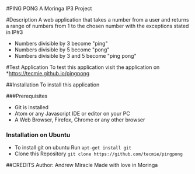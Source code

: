 #PING PONG 
A Moringa IP3 Project

#Description
A web application that takes a number from a user and returns a range of numbers from 1 to the chosen number with the exceptions stated in IP#3

-    Numbers divisible by 3 become "ping"
-    Numbers divisible by 5 become "pong"
-    Numbers divisible by 3 and 5 become "ping pong"

#Test Application
To test this application visit the application on *https://tecmie.github.io/pingpong

##Installation
To install this application 

###Prerequisites
- Git is installed
- Atom or any Javascript IDE or editor on your PC
- A Web Browser, Firefox, Chrome or any other browser

### Installation on Ubuntu
- To install git on ubuntu 
  Run `apt-get install git`
- Clone this Repository `git clone https://github.com/tecmie/pingpong`

##CREDITS
Author: Andrew Miracle
Made with love in Moringa

